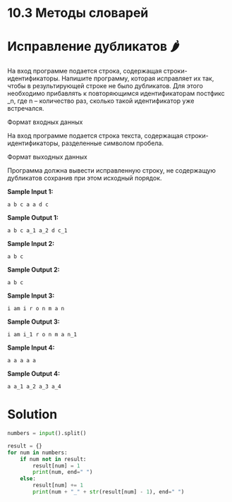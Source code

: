 # 10.3 Методы словарей
# Исправление дубликатов 🌶️
На вход программе подается строка, содержащая строки-идентификаторы. Напишите программу, которая исправляет их так, чтобы в результирующей строке не было дубликатов. Для этого необходимо прибавлять к повторяющимся идентификаторам постфикс _n, где n – количество раз, сколько такой идентификатор уже встречался.

Формат входных данных

На вход программе подается строка текста, содержащая строки-идентификаторы, разделенные символом пробела.

Формат выходных данных

Программа должна вывести исправленную строку, не содержащую дубликатов сохранив при этом исходный порядок.


**Sample Input 1:**
```
a b c a a d c
```
**Sample Output 1:**
```
a b c a_1 a_2 d c_1
```
**Sample Input 2:**
```
a b c
```
**Sample Output 2:**
```
a b c
```
**Sample Input 3:**
```
i am i r o n m a n
```
**Sample Output 3:**
```
i am i_1 r o n m a n_1
```
**Sample Input 4:**
```
a a a a a
```
**Sample Output 4:**
```
a a_1 a_2 a_3 a_4
```
# Solution
```python
numbers = input().split()

result = {}
for num in numbers:
    if num not in result:
        result[num] = 1
        print(num, end=" ")
    else:
        result[num] += 1
        print(num + "_" + str(result[num] - 1), end=" ")

```